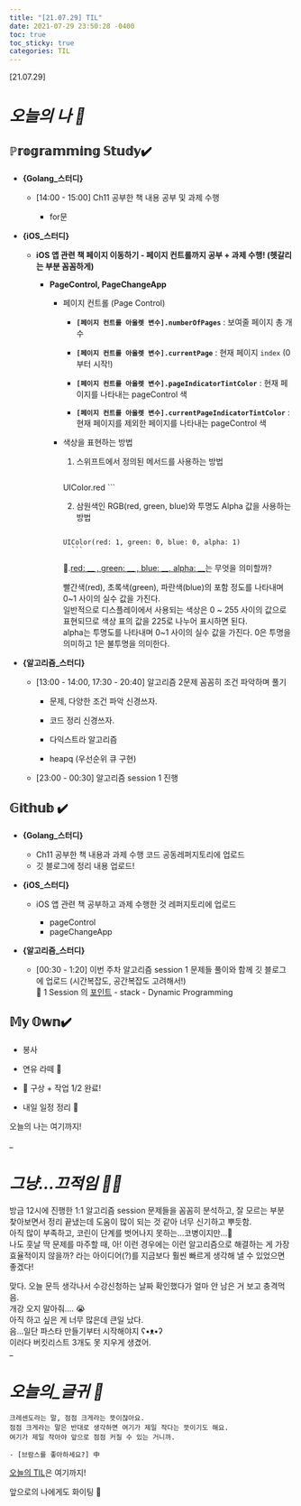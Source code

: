 ```yaml
---
title: "[21.07.29] TIL"
date: 2021-07-29 23:50:28 -0400
toc: true
toc_sticky: true
categories: TIL
---
```


[21.07.29]

# *오늘의 나 🙌*

## ℙ𝕣𝕠𝕘𝕣𝕒𝕞𝕞𝕚𝕟𝕘 𝕊𝕥𝕦𝕕𝕪✔️   

- **{Golang_스터디}**

	* [14:00 - 15:00] Ch11 공부한 책 내용 공부 및 과제 수행

		- for문

- **{iOS_스터디}**

	* **iOS 앱 관련 책 페이지 이동하기 - 페이지 컨트롤까지 공부 + 과제 수행! (헷갈리는 부분 꼼꼼하게)**
		* **PageControl, PageChangeApp**

			- 페이지 컨트롤 (Page Control)

				- **`[페이지 컨트롤 아울렛 변수].numberOfPages`** : 보여줄 페이지 총 개수
			
				- **`[페이지 컨트롤 아울렛 변수].currentPage`** : 현재 페이지 `index` (0부터 시작!)

				- **`[페이지 컨트롤 아울렛 변수].pageIndicatorTintColor`** : 현재 페이지를 나타내는 pageControl 색 

				- **`[페이지 컨트롤 아울렛 변수].currentPageIndicatorTintColor`** : 현재 페이지를 제외한 페이지를 나타내는 pageControl 색 
							
			- 색상을 표현하는 방법
				1.  스위프트에서 정의된 메서드를 사용하는 방법    
				
				 	```swift
				 UIColor.red
				 	```
				 	
				 		
				2. 삼원색인 RGB(red, green, blue)와 투명도 Alpha 값을 사용하는 방법 

				    ```swift
			      UIColor(red: 1, green: 0, blue: 0, alpha: 1)
				    ```

				<div class="notice--primary" markdown="1">
				🌟.<u>red: __ , green: __ , blue: __, alpha: __</u>는 무엇을 의미할까?         
			
				빨간색(red), 초록색(green), 파란색(blue)의 포함 정도를 나타내며 0~1 사이의 실수 값을 가진다.    
				일반적으로 디스플레이에서 사용되는 색상은 0 ~ 255 사이의 값으로 표현되므로 색상 표의 값을 225로 나누어 표시하면 된다.        
				alpha는 투명도를 나타내며 0~1 사이의 실수 값을 가진다. 0은 투명을 의미하고 1은 불투명을 의미한다.     
				</div>
  

- **{알고리즘_스터디}**

	* [13:00 - 14:00, 17:30 - 20:40] 알고리즘 2문제 꼼꼼히 조건 파악하며 풀기 

		- 문제, 다양한 조건 파악 신경쓰자.
		- 코드 정리 신경쓰자.

		- 다익스트라 알고리즘
		- heapq (우선순위 큐 구현)

	* [23:00 - 00:30] 알고리즘 session 1 진행


## 𝔾𝕚𝕥𝕙𝕦𝕓 ✔️

- **{Golang_스터디}**

	* Ch11 공부한 책 내용과 과제 수행 코드 공동레퍼지토리에 업로드
	* 깃 블로그에 정리 내용 업로드!   


- **{iOS_스터디}**

	* iOS 앱 관련 책 공부하고 과제 수행한 것 레퍼지토리에 업로드

		* pageControl
		* pageChangeApp

- **{알고리즘_스터디}**
	* [00:30 - 1:20] 이번 주차 알고리즘 session 1 문제들 풀이와 함께 깃 블로그에 업로드 (시간복잡도, 공간복잡도 고려해서!) 
		<div class="notice--primary" markdown="1">
			🌟 1 Session 의 <u>포인트</u>    
			- stack      
			- Dynamic Programming     
		</div>
		

## 𝕄𝕪 𝕆𝕨𝕟✔️ 
- 봉사

- 연유 라떼 🥤

- 🤫 구상 + 작업 1/2 완료!

- 내일 일정 정리 📜


오늘의 나는 여기까지! 
    
_
  
# *그냥...끄적임 ✍🏻*

방금 12시에 진행한 1:1 알고리즘 session 문제들을 꼼꼼히 분석하고, 잘 모르는 부분 찾아보면서 정리 끝냈는데 도움이 많이 되는 것 같아 너무 신기하고 뿌듯함.      
아직 많이 부족하고, 코린이 단계를 벗어나지 못하는...코병이지만...🐣    
나도 훗날 딱 문제를 마주할 때, 아! 이런 경우에는 이런 알고리즘으로 해결하는 게 가장 효율적이지 않을까? 라는 아이디어(?)를 지금보다 훨씬 빠르게 생각해 낼 수 있었으면 좋겠다!        

맞다. 오늘 문득 생각나서 수강신청하는 날짜 확인했다가 얼마 안 남은 거 보고 충격먹음.     
개강 오지 말아줘.... 😭     
아직 하고 싶은 게 너무 많은데 큰일 났다.      
음...일단 파스타 만들기부터 시작해야지 ʕ•ᴥ•ʔ             
이러다 버킷리스트 3개도 못 지우게 생겼어.    
_


# *오늘의_글귀 📜*

	크레센도라는 말, 점점 크게라는 뜻이잖아요.   
	점점 크게라는 말은 반대로 생각하면 여기가 제일 작다는 뜻이기도 해요.   
	여기가 제일 작아야 앞으로 점점 커질 수 있는 거니까.
	
	- [브람스를 좋아하세요?] 中

<div class="notice--primary" markdown="1">
<u>오늘의 TIL</u>은 여기까지!     
      
앞으로의 나에게도 화이팅 🌸 
</div> 
